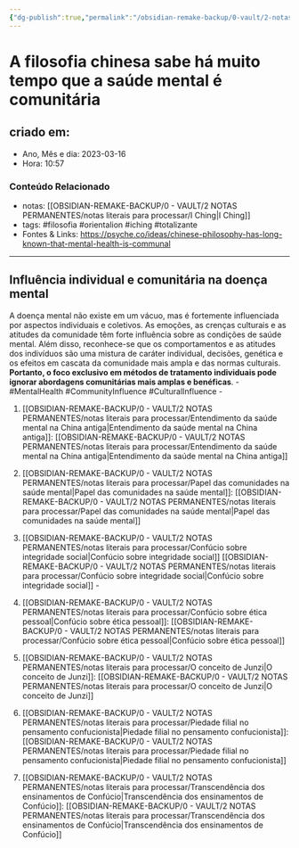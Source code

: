 ```yaml
---
{"dg-publish":true,"permalink":"/obsidian-remake-backup/0-vault/2-notas-permanentes/chinese-philosophy-has-long-known-that-mental-health-is-communal/","tags":["permanente","filosofia","orientalion","iching","totalizante","MentalHealth","CommunityInfluence","CulturalInfluence"],"dgHomeLink":true,"dgShowLocalGraph":true,"dgShowFileTree":true,"dgEnableSearch":true,"noteIcon":""}
---
```


# A filosofia chinesa sabe há muito tempo que a saúde mental é comunitária

## criado em: 

- Ano, Mês e dia: 2023-03-16
- Hora: 10:57

### Conteúdo Relacionado

- notas: [[OBSIDIAN-REMAKE-BACKUP/0 - VAULT/2 NOTAS PERMANENTES/notas literais para processar/I Ching\|I Ching]]
- tags: #filosofia #orientalion #iching #totalizante  
- Fontes & Links: https://psyche.co/ideas/chinese-philosophy-has-long-known-that-mental-health-is-communal
---
## Influência individual e comunitária na doença mental

A doença mental não existe em um vácuo, mas é fortemente influenciada por aspectos individuais e coletivos. As emoções, as crenças culturais e as atitudes da comunidade têm forte influência sobre as condições de saúde mental. Além disso, reconhece-se que os comportamentos e as atitudes dos indivíduos são uma mistura de caráter individual, decisões, genética e os efeitos em cascata da comunidade mais ampla e das normas culturais. **Portanto, o foco exclusivo em métodos de tratamento individuais pode ignorar abordagens comunitárias mais amplas e benéficas**. - #MentalHealth #CommunityInfluence #CulturalInfluence - 



1. [[OBSIDIAN-REMAKE-BACKUP/0 - VAULT/2 NOTAS PERMANENTES/notas literais para processar/Entendimento da saúde mental na China antiga\|Entendimento da saúde mental na China antiga]]: [[OBSIDIAN-REMAKE-BACKUP/0 - VAULT/2 NOTAS PERMANENTES/notas literais para processar/Entendimento da saúde mental na China antiga\|Entendimento da saúde mental na China antiga]]

2. [[OBSIDIAN-REMAKE-BACKUP/0 - VAULT/2 NOTAS PERMANENTES/notas literais para processar/Papel das comunidades na saúde mental\|Papel das comunidades na saúde mental]]: [[OBSIDIAN-REMAKE-BACKUP/0 - VAULT/2 NOTAS PERMANENTES/notas literais para processar/Papel das comunidades na saúde mental\|Papel das comunidades na saúde mental]]

3. [[OBSIDIAN-REMAKE-BACKUP/0 - VAULT/2 NOTAS PERMANENTES/notas literais para processar/Confúcio sobre integridade social\|Confúcio sobre integridade social]] [[OBSIDIAN-REMAKE-BACKUP/0 - VAULT/2 NOTAS PERMANENTES/notas literais para processar/Confúcio sobre integridade social\|Confúcio sobre integridade social]] - 

4. [[OBSIDIAN-REMAKE-BACKUP/0 - VAULT/2 NOTAS PERMANENTES/notas literais para processar/Confúcio sobre ética pessoal\|Confúcio sobre ética pessoal]]: [[OBSIDIAN-REMAKE-BACKUP/0 - VAULT/2 NOTAS PERMANENTES/notas literais para processar/Confúcio sobre ética pessoal\|Confúcio sobre ética pessoal]]

5. [[OBSIDIAN-REMAKE-BACKUP/0 - VAULT/2 NOTAS PERMANENTES/notas literais para processar/O conceito de Junzi\|O conceito de Junzi]]: [[OBSIDIAN-REMAKE-BACKUP/0 - VAULT/2 NOTAS PERMANENTES/notas literais para processar/O conceito de Junzi\|O conceito de Junzi]]
5. [[OBSIDIAN-REMAKE-BACKUP/0 - VAULT/2 NOTAS PERMANENTES/notas literais para processar/Piedade filial no pensamento confucionista\|Piedade filial no pensamento confucionista]]: [[OBSIDIAN-REMAKE-BACKUP/0 - VAULT/2 NOTAS PERMANENTES/notas literais para processar/Piedade filial no pensamento confucionista\|Piedade filial no pensamento confucionista]]
6. [[OBSIDIAN-REMAKE-BACKUP/0 - VAULT/2 NOTAS PERMANENTES/notas literais para processar/Transcendência dos ensinamentos de Confúcio\|Transcendência dos ensinamentos de Confúcio]]: [[OBSIDIAN-REMAKE-BACKUP/0 - VAULT/2 NOTAS PERMANENTES/notas literais para processar/Transcendência dos ensinamentos de Confúcio\|Transcendência dos ensinamentos de Confúcio]]